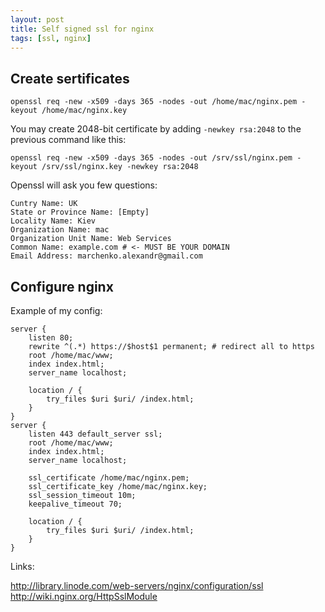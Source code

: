 ```yaml
---
layout: post
title: Self signed ssl for nginx
tags: [ssl, nginx]
---
```


Create sertificates
-------------------

    openssl req -new -x509 -days 365 -nodes -out /home/mac/nginx.pem -keyout /home/mac/nginx.key

You may create 2048-bit certificate by adding `-newkey rsa:2048` to the previous command like this:

    openssl req -new -x509 -days 365 -nodes -out /srv/ssl/nginx.pem -keyout /srv/ssl/nginx.key -newkey rsa:2048

Openssl will ask you few questions:

    Cuntry Name: UK
    State or Province Name: [Empty]
    Locality Name: Kiev
    Organization Name: mac
    Organization Unit Name: Web Services
    Common Name: example.com # <- MUST BE YOUR DOMAIN
    Email Address: marchenko.alexandr@gmail.com

Configure nginx
---------------

Example of my config:

    server {
        listen 80;
        rewrite ^(.*) https://$host$1 permanent; # redirect all to https
        root /home/mac/www;
        index index.html;
        server_name localhost;

        location / {
            try_files $uri $uri/ /index.html;
        }
    }
    server {
        listen 443 default_server ssl;
        root /home/mac/www;
        index index.html;
        server_name localhost;

        ssl_certificate /home/mac/nginx.pem;
        ssl_certificate_key /home/mac/nginx.key;
        ssl_session_timeout 10m;
        keepalive_timeout 70;

        location / {
            try_files $uri $uri/ /index.html;
        }
    }

Links:

http://library.linode.com/web-servers/nginx/configuration/ssl
http://wiki.nginx.org/HttpSslModule
